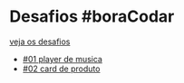 # Desafios #boraCodar

[veja os desafios](https://www.rocketseat.com.br/boracodar)

- [#01 player de musica](https://github.com/luiz21goncalves/boracodar/blob/main/music-player/README.md)
- [#02 card de produto](https://github.com/luiz21goncalves/boracodar/blob/main/product-card/README.md)